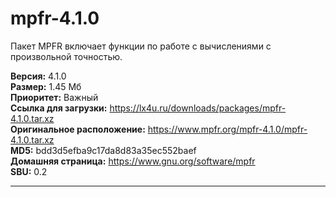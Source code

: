 # mpfr-4.1.0
Пакет MPFR включает функции по работе с вычислениями с произвольной точностью.

**Версия:** 4.1.0<br />
**Размер:** 1.45 Мб<br />
**Приоритет:** Важный<br />
**Ссылка для загрузки:** https://lx4u.ru/downloads/packages/mpfr-4.1.0.tar.xz<br />
**Оригинальное расположение:** https://www.mpfr.org/mpfr-4.1.0/mpfr-4.1.0.tar.xz<br/>
**MD5:** bdd3d5efba9c17da8d83a35ec552baef<br />
**Домашняя страница:** https://www.gnu.org/software/mpfr
<br />**SBU:** 0.2

***
